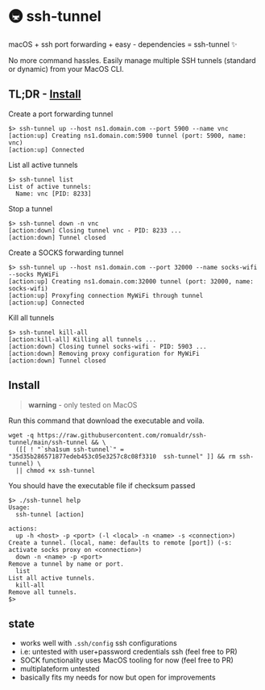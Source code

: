 # 🚇 ssh-tunnel

macOS + ssh port forwarding + easy - dependencies = ssh-tunnel ✨

No more command hassles.
Easily manage multiple SSH tunnels (standard or dynamic) from your MacOS CLI.

## TL;DR - [Install](#install)

Create a port forwarding tunnel
```
$> ssh-tunnel up --host ns1.domain.com --port 5900 --name vnc
[action:up] Creating ns1.domain.com:5900 tunnel (port: 5900, name: vnc)
[action:up] Connected
```

List all active tunnels
```
$> ssh-tunnel list
List of active tunnels:
  Name: vnc [PID: 8233]
```

Stop a tunnel
```
$> ssh-tunnel down -n vnc
[action:down] Closing tunnel vnc - PID: 8233 ...
[action:down] Tunnel closed
```

Create a SOCKS forwarding tunnel
```
$> ssh-tunnel up --host ns1.domain.com --port 32000 --name socks-wifi --socks MyWiFi
[action:up] Creating ns1.domain.com:32000 tunnel (port: 32000, name: socks-wifi)
[action:up] Proxyfing connection MyWiFi through tunnel
[action:up] Connected
```

Kill all tunnels
```
$> ssh-tunnel kill-all
[action:kill-all] Killing all tunnels ...
[action:down] Closing tunnel socks-wifi - PID: 5903 ...
[action:down] Removing proxy configuration for MyWiFi
[action:down] Tunnel closed
```

## Install

> **warning** - only tested on MacOS

Run this command that download the executable and voila.
```
wget -q https://raw.githubusercontent.com/romualdr/ssh-tunnel/main/ssh-tunnel && \
  ([[ ! "`sha1sum ssh-tunnel`" = "35d35b286571877edeb453c05e3257c8c08f3310  ssh-tunnel" ]] && rm ssh-tunnel) \
  || chmod +x ssh-tunnel
```

You should have the executable file if checksum passed
```
$> ./ssh-tunnel help
Usage:
  ssh-tunnel [action]

actions:
  up -h <host> -p <port> (-l <local> -n <name> -s <connection>)           Create a tunnel. (local, name: defaults to remote [port]) (-s: activate socks proxy on <connection>)
  down -n <name> -p <port>                                                Remove a tunnel by name or port.
  list                                                                    List all active tunnels.
  kill-all                                                                Remove all tunnels.
$>
```

## state

- works well with `.ssh/config` ssh configurations
- i.e: untested with user+password credentials ssh (feel free to PR)
- SOCK functionality uses MacOS tooling for now (feel free to PR)
- multiplateform untested
- basically fits my needs for now but open for improvements